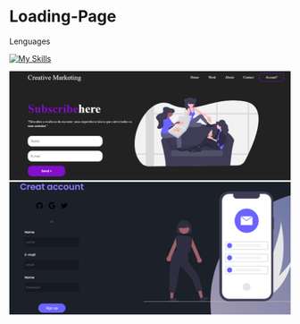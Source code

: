 # Loading-Page
 Lenguages

 [![My Skills](https://skillicons.dev/icons?i=html,css,sass)](https://skillicons.dev)

<img  src="https://github.com/DocCaio/Loading-Page/blob/main/img/page.png">

 <img  src="https://github.com/DocCaio/Loading-Page/blob/main/img/2.png">
